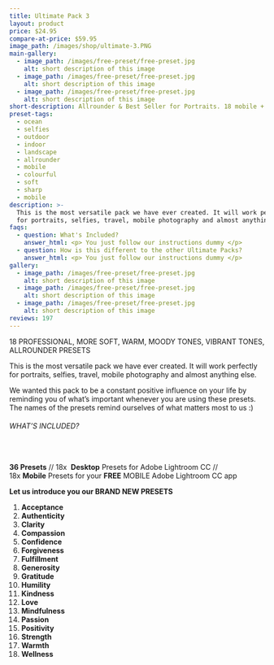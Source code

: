 ```yaml
---
title: Ultimate Pack 3
layout: product
price: $24.95
compare-at-price: $59.95
image_path: /images/shop/ultimate-3.PNG
main-gallery:
  - image_path: /images/free-preset/free-preset.jpg
    alt: short description of this image
  - image_path: /images/free-preset/free-preset.jpg
    alt: short description of this image
  - image_path: /images/free-preset/free-preset.jpg
    alt: short description of this image
short-description: Allrounder & Best Seller for Portraits. 18 mobile + desktop presets.
preset-tags:
  - ocean
  - selfies
  - outdoor
  - indoor
  - landscape
  - allrounder
  - mobile
  - colourful
  - soft
  - sharp
  - mobile
description: >-
  This is the most versatile pack we have ever created. It will work perfectly
  for portraits, selfies, travel, mobile photography and almost anything else.
faqs:
  - question: What's Included?
    answer_html: <p> You just follow our instructions dummy </p>
  - question: How is this different to the other Ultimate Packs?
    answer_html: <p> You just follow our instructions dummy </p>
gallery:
  - image_path: /images/free-preset/free-preset.jpg
    alt: short description of this image
  - image_path: /images/free-preset/free-preset.jpg
    alt: short description of this image
  - image_path: /images/free-preset/free-preset.jpg
    alt: short description of this image
reviews: 197
---
```


18 PROFESSIONAL, MORE SOFT, WARM, MOODY TONES, VIBRANT TONES, ALLROUNDER PRESETS

This is the most versatile pack we have ever created. It will work perfectly for portraits, selfies, travel, mobile photography and almost anything else.

We wanted this pack to be a constant positive influence on your life by reminding you of what’s important whenever you are using these presets. The names of the presets remind ourselves of what matters most to us :)

###### WHAT’S INCLUDED?

&nbsp;

**36 Presets**&nbsp;// 18x &nbsp;**Desktop**&nbsp;Presets for Adobe Lightroom CC // 18x&nbsp;**Mobile**&nbsp;Presets for your&nbsp;**FREE**&nbsp;MOBILE Adobe Lightroom CC app

**Let us introduce you our BRAND NEW PRESETS**

1. **Acceptance&nbsp;**
2. **Authenticity**
3. **Clarity**
4. **Compassion**
5. **Confidence**
6. **Forgiveness**
7. **Fulfillment&nbsp;**
8. **Generosity**
9. **Gratitude**
10. **Humility**
11. **Kindness**
12. **Love**
13. **Mindfulness**
14. **Passion**
15. **Positivity**
16. **Strength&nbsp;**
17. **Warmth**
18. **Wellness**

### &nbsp;

&nbsp;

&nbsp;
